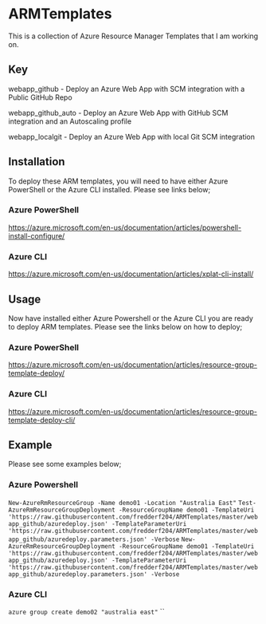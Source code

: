 # ARMTemplates
This is a collection of Azure Resource Manager Templates that I am working on.

## Key
webapp_github - Deploy an Azure Web App with SCM integration with a Public GitHub Repo

webapp_github_auto - Deploy an Azure Web App with GitHub SCM integration and an Autoscaling profile

webapp_localgit - Deploy an Azure Web App with local Git SCM integration  

## Installation
To deploy these ARM templates, you will need to have either Azure PowerShell or the Azure CLI installed. Please see links below;

### Azure PowerShell 
https://azure.microsoft.com/en-us/documentation/articles/powershell-install-configure/

### Azure CLI
https://azure.microsoft.com/en-us/documentation/articles/xplat-cli-install/

## Usage
Now have installed either Azure Powershell or the Azure CLI you are ready to deploy ARM templates. Please see the links below on how to deploy;

### Azure PowerShell
https://azure.microsoft.com/en-us/documentation/articles/resource-group-template-deploy/

### Azure CLI
https://azure.microsoft.com/en-us/documentation/articles/resource-group-template-deploy-cli/

## Example
Please see some examples below;

### Azure Powershell
`New-AzureRmResourceGroup -Name demo01 -Location "Australia East"`
`Test-AzureRmResourceGroupDeployment -ResourceGroupName demo01 -TemplateUri 'https://raw.githubusercontent.com/fredderf204/ARMTemplates/master/webapp_github/azuredeploy.json' -TemplateParameterUri 'https://raw.githubusercontent.com/fredderf204/ARMTemplates/master/webapp_github/azuredeploy.parameters.json' -Verbose`
`New-AzureRmResourceGroupDeployment -ResourceGroupName demo01 -TemplateUri 'https://raw.githubusercontent.com/fredderf204/ARMTemplates/master/webapp_github/azuredeploy.json' -TemplateParameterUri 'https://raw.githubusercontent.com/fredderf204/ARMTemplates/master/webapp_github/azuredeploy.parameters.json' -Verbose`

### Azure CLI
`azure group create demo02 "australia east"`
``

